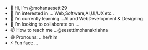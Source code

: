 - 👋 Hi, I’m @mohansesetti29
- 👀 I’m interested in ... Web,Software,AI,UI/UX etc..
- 🌱 I’m currently learning ...AI and WebDevelopment & Designing
- 💞️ I’m looking to collaborate on ...
- 📫 How to reach me ...@sesettimohanakrishna
- 😄 Pronouns: ...he/him
- ⚡ Fun fact: ...

<!---
mohansesetti29/mohansesetti29 is a ✨ special ✨ repository because its `README.md` (this file) appears on your GitHub profile.
You can click the Preview link to take a look at your changes.
--->
